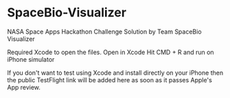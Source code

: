 # SpaceBio-Visualizer
 NASA Space Apps Hackathon Challenge Solution by Team SpaceBio Visualizer

Required Xcode to open the files.
Open in Xcode
Hit CMD + R and run on iPhone simulator

If you don't want to test using Xcode and install directly on your iPhone then the public TestFlight link will be added here as soon as it passes Apple's App review. 

